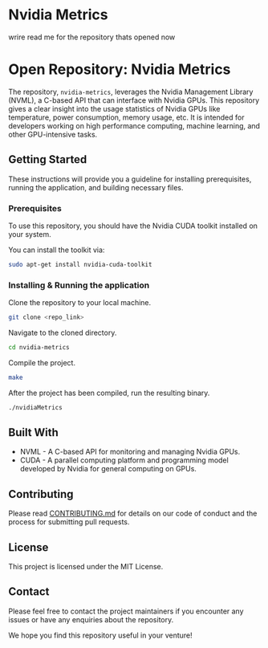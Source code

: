 # Nvidia Metrics
wrire read me for the repository thats opened now
# Open Repository: Nvidia Metrics

The repository, `nvidia-metrics`, leverages the Nvidia Management Library (NVML), a C-based API that can interface with Nvidia GPUs. This repository gives a clear insight into the usage statistics of Nvidia GPUs like temperature, power consumption, memory usage, etc. It is intended for developers working on high performance computing, machine learning, and other GPU-intensive tasks.

## Getting Started

These instructions will provide you a guideline for installing prerequisites, running the application, and building necessary files.

### Prerequisites

To use this repository, you should have the Nvidia CUDA toolkit installed on your system.

You can install the toolkit via:

```bash
sudo apt-get install nvidia-cuda-toolkit
```

### Installing & Running the application

Clone the repository to your local machine.

```bash
git clone <repo_link>
```

Navigate to the cloned directory.

```bash
cd nvidia-metrics
```

Compile the project.

```bash
make
```

After the project has been compiled, run the resulting binary.

```bash
./nvidiaMetrics
```

## Built With

- NVML - A C-based API for monitoring and managing Nvidia GPUs.
- CUDA - A parallel computing platform and programming model developed by Nvidia for general computing on GPUs.

## Contributing

Please read [CONTRIBUTING.md](CONTRIBUTING.md) for details on our code of conduct and the process for submitting pull requests.

## License

This project is licensed under the MIT License.

## Contact

Please feel free to contact the project maintainers if you encounter any issues or have any enquiries about the repository.

We hope you find this repository useful in your venture!
